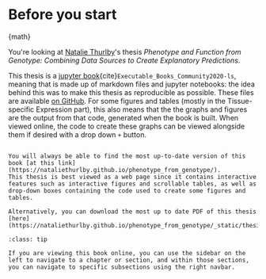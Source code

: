 # Before you start
[//]: # (TODO: Cite jupter-book)
[//]: # (TODO: Note that interactive tables - views on inputs/outputs - are figures, while static tables are Tables)

{math}` `

You're looking at [Natalie Thurlby](https://orcid.org/0000-0002-1007-0286)'s thesis *Phenotype and Function from Genotype: Combining Data Sources to Create Explanatory Predictions*.

This thesis is a [jupyter book](https://jupyterbook.org/intro.html){cite}`Executable_Books_Community2020-ls`, meaning that is made up of markdown files and jupyter notebooks: the idea behind this was to make this thesis as reproducible as possible.
These files are available [on GitHub](https://github.com/NatalieThurlby/phenotype_from_genotype).
For some figures and tables (mostly in the Tissue-specific Expression part), this also means that the the graphs and figures are the output from that code, generated when the book is built. 
When viewed online, the code to create these graphs can be viewed alongside them if desired with a drop down `+` button.

```{admonition} The best way to look at this thesis

You will always be able to find the most up-to-date version of this book [at this link](https://nataliethurlby.github.io/phenotype_from_genotype/). 
This thesis is best viewed as a web page since it contains interactive features such as interactive figures and scrollable tables, as well as drop-down boxes containing the code used to create some figures and tables.

Alternatively, you can download the most up to date PDF of this thesis [here](https://nataliethurlby.github.io/phenotype_from_genotype/_static/thesis.pdf). 
```

```{admonition} How to navigate online
:class: tip

If you are viewing this book online, you can use the sidebar on the left to navigate to a chapter or section, and within those sections, you can navigate to specific subsections using the right navbar. 

```
